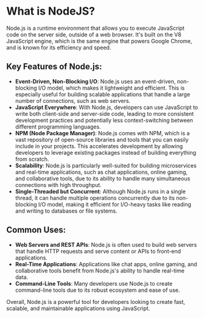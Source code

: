 # What is NodeJS?

Node.js is a runtime environment that allows you to execute JavaScript code on the server side, outside of a web browser. It's built on the V8 JavaScript engine, which is the same engine that powers Google Chrome, and is known for its efficiency and speed.

## Key Features of Node.js:

- **Event-Driven, Non-Blocking I/O**: Node.js uses an event-driven, non-blocking I/O model, which makes it lightweight and efficient. This is especially useful for building scalable applications that handle a large number of connections, such as web servers.
- **JavaScript Everywhere**: With Node.js, developers can use JavaScript to write both client-side and server-side code, leading to more consistent development practices and potentially less context-switching between different programming languages.
- **NPM (Node Package Manager)**: Node.js comes with NPM, which is a vast repository of open-source libraries and tools that you can easily include in your projects. This accelerates development by allowing developers to leverage existing packages instead of building everything from scratch.
- **Scalability**: Node.js is particularly well-suited for building microservices and real-time applications, such as chat applications, online gaming, and collaborative tools, due to its ability to handle many simultaneous connections with high throughput.
- **Single-Threaded but Concurrent**: Although Node.js runs in a single thread, it can handle multiple operations concurrently due to its non-blocking I/O model, making it efficient for I/O-heavy tasks like reading and writing to databases or file systems.

## Common Uses:

- **Web Servers and REST APIs**: Node.js is often used to build web servers that handle HTTP requests and serve content or APIs to front-end applications.
- **Real-Time Applications**: Applications like chat apps, online gaming, and collaborative tools benefit from Node.js's ability to handle real-time data.
- **Command-Line Tools**: Many developers use Node.js to create command-line tools due to its robust ecosystem and ease of use.

Overall, Node.js is a powerful tool for developers looking to create fast, scalable, and maintainable applications using JavaScript.
